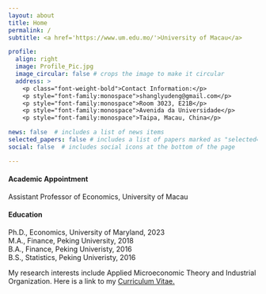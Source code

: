 ```yaml
---
layout: about
title: Home
permalink: /
subtitle: <a href='https://www.um.edu.mo/'>University of Macau</a>

profile:
  align: right
  image: Profile_Pic.jpg
  image_circular: false # crops the image to make it circular
  address: >
    <p class="font-weight-bold">Contact Information:</p>
    <p style="font-family:monospace">shanglyudeng@gmail.com</p>
    <p style="font-family:monospace">Room 3023, E21B</p>
    <p style="font-family:monospace">Avenida da Universidade</p>
    <p style="font-family:monospace">Taipa, Macau, China</p>

news: false  # includes a list of news items
selected_papers: false # includes a list of papers marked as "selected={true}"
social: false  # includes social icons at the bottom of the page

---
```


<!-- <img src="/assets/img/prof_pic.jpg" alt="Pic Not Found" style="float: left; padding-right:10px; height: 200px; width:200px;"/> -->
#### Academic Appointment
Assistant Professor of Economics, University of Macau

#### Education
Ph.D., Economics, University of Maryland, 2023  
M.A., Finance, Peking University, 2018  
B.A., Finance, Peking Univeristy, 2016  
B.S., Statistics, Peking Univeristy, 2016

My research interests include Applied Microeconomic Theory and Industrial Organization. Here is a link to my
<a href='assets/pdf/CV_DENG_SHANGLYU.pdf'>
        Curriculum Vitae.
</a>
    



